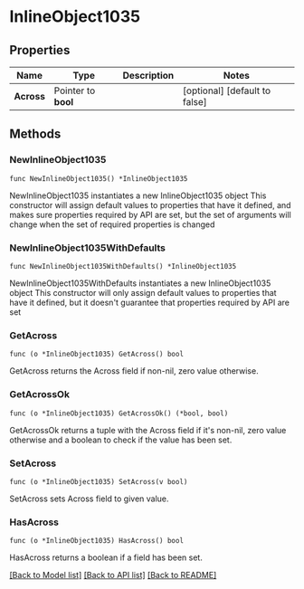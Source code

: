 # InlineObject1035

## Properties

Name | Type | Description | Notes
------------ | ------------- | ------------- | -------------
**Across** | Pointer to **bool** |  | [optional] [default to false]

## Methods

### NewInlineObject1035

`func NewInlineObject1035() *InlineObject1035`

NewInlineObject1035 instantiates a new InlineObject1035 object
This constructor will assign default values to properties that have it defined,
and makes sure properties required by API are set, but the set of arguments
will change when the set of required properties is changed

### NewInlineObject1035WithDefaults

`func NewInlineObject1035WithDefaults() *InlineObject1035`

NewInlineObject1035WithDefaults instantiates a new InlineObject1035 object
This constructor will only assign default values to properties that have it defined,
but it doesn't guarantee that properties required by API are set

### GetAcross

`func (o *InlineObject1035) GetAcross() bool`

GetAcross returns the Across field if non-nil, zero value otherwise.

### GetAcrossOk

`func (o *InlineObject1035) GetAcrossOk() (*bool, bool)`

GetAcrossOk returns a tuple with the Across field if it's non-nil, zero value otherwise
and a boolean to check if the value has been set.

### SetAcross

`func (o *InlineObject1035) SetAcross(v bool)`

SetAcross sets Across field to given value.

### HasAcross

`func (o *InlineObject1035) HasAcross() bool`

HasAcross returns a boolean if a field has been set.


[[Back to Model list]](../README.md#documentation-for-models) [[Back to API list]](../README.md#documentation-for-api-endpoints) [[Back to README]](../README.md)



